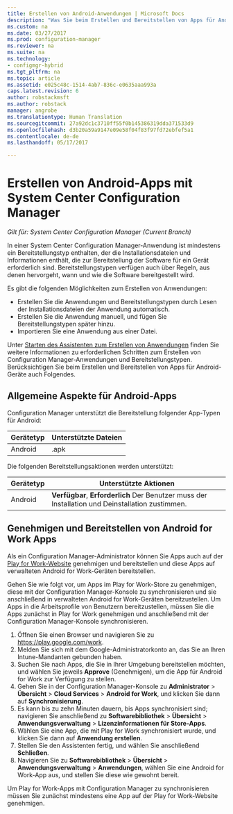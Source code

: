 ```yaml
---
title: Erstellen von Android-Anwendungen | Microsoft Docs
description: "Was Sie beim Erstellen und Bereitstellen von Apps für Android-Geräte berücksichtigen müssen."
ms.custom: na
ms.date: 03/27/2017
ms.prod: configuration-manager
ms.reviewer: na
ms.suite: na
ms.technology:
- configmgr-hybrid
ms.tgt_pltfrm: na
ms.topic: article
ms.assetid: e025c48c-1514-4ab7-836c-e0635aaa993a
caps.latest.revision: 6
author: robstackmsft
ms.author: robstack
manager: angrobe
ms.translationtype: Human Translation
ms.sourcegitcommit: 27a92dc1c3710ff55f0b145386319dda371533d9
ms.openlocfilehash: d3b20a59a9147e09e58f04f83f97fd72ebfef5a1
ms.contentlocale: de-de
ms.lasthandoff: 05/17/2017

---
```

# <a name="create-android-applications-with-system-center-configuration-manager"></a>Erstellen von Android-Apps mit System Center Configuration Manager

*Gilt für: System Center Configuration Manager (Current Branch)*

In einer System Center Configuration Manager-Anwendung ist mindestens ein Bereitstellungstyp enthalten, der die Installationsdateien und Informationen enthält, die zur Bereitstellung der Software für ein Gerät erforderlich sind. Bereitstellungstypen verfügen auch über Regeln, aus denen hervorgeht, wann und wie die Software bereitgestellt wird.  

 Es gibt die folgenden Möglichkeiten zum Erstellen von Anwendungen:  

-   Erstellen Sie die Anwendungen und Bereitstellungstypen durch Lesen der Installationsdateien der Anwendung automatisch.  
-   Erstellen Sie die Anwendung manuell, und fügen Sie Bereitstellungstypen später hinzu.  
-   Importieren Sie eine Anwendung aus einer Datei.  

Unter [Starten des Assistenten zum Erstellen von Anwendungen](../../apps/deploy-use/create-applications.md#start-the-create-application-wizard) finden Sie weitere Informationen zu erforderlichen Schritten zum Erstellen von Configuration Manager-Anwendungen und Bereitstellungstypen. Berücksichtigen Sie beim Erstellen und Bereitstellen von Apps für Android-Geräte auch Folgendes.  

## <a name="general-considerations-for-android-apps"></a>Allgemeine Aspekte für Android-Apps

Configuration Manager unterstützt die Bereitstellung folgender App-Typen für Android:

|Gerätetyp|Unterstützte Dateien|
|-|-|
|Android|.apk|

Die folgenden Bereitstellungsaktionen werden unterstützt:

|Gerätetyp|Unterstützte Aktionen|
|-|-|
|Android|**Verfügbar**, **Erforderlich** Der Benutzer muss der Installation und Deinstallation zustimmen.

## <a name="approve-and-deploy-android-for-work-apps"></a>Genehmigen und Bereitstellen von Android for Work Apps
Als ein Configuration Manager-Administrator können Sie Apps auch auf der [Play for Work-Website](https://play.google.com/work) genehmigen und bereitstellen und diese Apps auf verwalteten Android for Work-Geräten bereitstellen.

Gehen Sie wie folgt vor, um Apps im Play for Work-Store zu genehmigen, diese mit der Configuration Manager-Konsole zu synchronisieren und sie anschließend in verwalteten Android for Work-Geräten bereitzustellen. Um Apps in die Arbeitsprofile von Benutzern bereitzustellen, müssen Sie die Apps zunächst in Play for Work genehmigen und anschließend mit der Configuration Manager-Konsole synchronisieren.

1. Öffnen Sie einen Browser und navigieren Sie zu https://play.google.com/work.
2. Melden Sie sich mit dem Google-Administratorkonto an, das Sie an Ihren Intune-Mandanten gebunden haben.
3. Suchen Sie nach Apps, die Sie in Ihrer Umgebung bereitstellen möchten, und wählen Sie jeweils **Approve** (Genehmigen), um die App für Android for Work zur Verfügung zu stellen.
4. Gehen Sie in der Configuration Manager-Konsole zu **Administrator** > **Übersicht** > **Cloud Services** > **Android for Work**, und klicken Sie dann auf **Synchronisierung**.
5. Es kann bis zu zehn Minuten dauern, bis Apps synchronisiert sind; navigieren Sie anschließend zu **Softwarebibliothek** > **Übersicht** > **Anwendungsverwaltung** > **Lizenzinformationen für Store-Apps**.
6. Wählen Sie eine App, die mit Play for Work synchronisiert wurde, und klicken Sie dann auf **Anwendung erstellen**.
7. Stellen Sie den Assistenten fertig, und wählen Sie anschließend **Schließen**.
8. Navigieren Sie zu **Softwarebibliothek** > **Übersicht** > **Anwendungsverwaltung** > **Anwendungen**, wählen Sie eine Android for Work-App aus, und stellen Sie diese wie gewohnt bereit.

Um Play for Work-Apps mit Configuration Manager zu synchronisieren müssen Sie zunächst mindestens eine App auf der Play for Work-Website genehmigen.

